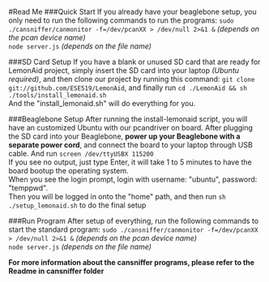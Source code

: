 #Read Me
###Quick Start
If you already have your beaglebone setup, you only need to run the following commands to run the programs:
`sudo ./cansniffer/canmonitor -f=/dev/pcanXX > /dev/null 2>&1 &`  *(depends on the pcan device name)*  
`node server.js` *(depends on the file name)*  

###SD Card Setup
If you have a blank or unused SD card that are ready for LemonAid project, simply insert the SD card into your laptop *(Ubuntu required)*,
and then clone our project by running this command: `git clone git://github.com/ESE519/LemonAid`, and finally run 
`cd ./LemonAid && sh ./tools/install_lemonaid.sh`  
And the "install\_lemonaid.sh" will do everything for you.

###Beaglebone Setup
After running the install-lemonaid script, you will have an customized Ubuntu with our pcandriver on board. 
After plugging the SD card into your Beaglebone, **power up your Beaglebone with a separate power cord**, 
and connect the board to your laptop through USB cable. And run 
`screen /dev/ttyUSBX 115200`   
If you see no output, just type Enter, it will take 1 to 5 minutes to have the board bootup the operating system.  
When you see the login prompt, login with username: "ubuntu", password: "temppwd".   
Then you will be logged in onto the "home" path, and then run `sh ./setup_lemonaid.sh` to do the final setup

###Run Program
After setup of everything, run the following commands to start the standard program:
`sudo ./cansniffer/canmonitor -f=/dev/pcanXX > /dev/null 2>&1 &`  *(depends on the pcan device name)*  
`node server.js` *(depends on the file name)*  
   
   
**For more information about the cansniffer programs, please refer to the Readme in cansniffer folder**
